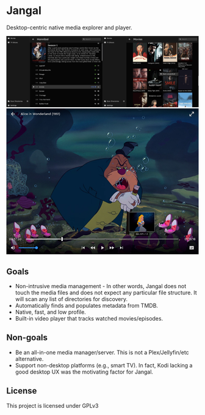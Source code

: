 # Jangal

Desktop-centric native media explorer and player.

<p align="center">
  <img src=".media/screenshot-01.png" alt="screenshot of Jangal displaying the TV Shows and Movies screens">
  <img src=".media/screenshot-02.png" alt="screenshot of Jangal displaying the video player UI">
</p>

## Goals

- Non-intrusive media management - In other words, Jangal does not touch the media files
  and does not expect any particular file structure. It will scan any list of directories
  for discovery.
- Automatically finds and populates metadata from TMDB.
- Native, fast, and low profile.
- Built-in video player that tracks watched movies/episodes.

## Non-goals

- Be an all-in-one media manager/server. This is not a Plex/Jellyfin/etc alternative.
- Support non-desktop platforms (e.g., smart TV). In fact, Kodi lacking a good desktop UX
  was the motivating factor for Jangal.

## License

This project is licensed under GPLv3
